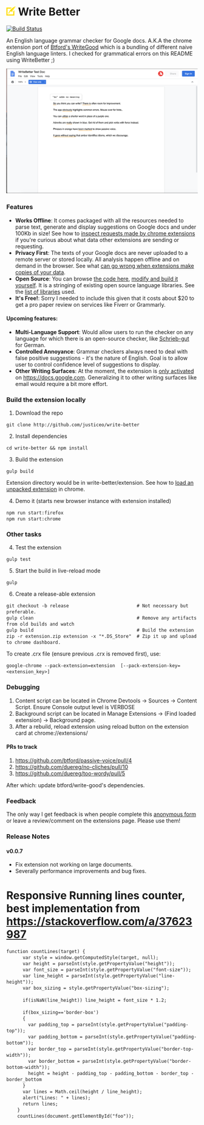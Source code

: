 # ![logo](assets/images/quill-orange24.png) Write Better 

[![Build Status](https://travis-ci.org/justiceo/write-better.svg?branch=master)](https://travis-ci.org/justiceo/write-better)

An English language grammar checker for Google docs. A.K.A the chrome extension port of [Btford's WriteGood](https://github.com/btford/write-good) which is a bundling of different naive English language linters. I checked for grammatical errors on this README using WriteBetter ;)

![Sample Suggestions](assets/images/screenshot1.png)

### Features
* **Works Offline**: It comes packaged with all the resources needed to parse text, generate and display suggestions on Google docs and under 100Kb in size! See how to [inspect requests made by chrome extensions](https://www.howtogeek.com/302558/how-do-you-monitor-requests-made-by-a-google-chrome-extension/) if you're curious about what data other extensions are sending or requesting.
* **Privacy First**: The texts of your Google docs are never uploaded to a remote server or stored locally. All analysis happen offline and on demand in the browser. See what [can go wrong when extensions make copies of your data](https://gizmodo.com/grammarly-bug-let-snoops-read-everything-you-wrote-onli-1822740378). 
* **Open Source**: You can browse [the code here](https://github.com/justiceo/write-better), [modify and build it yourself](#build-the-extension-locally). It is a stringing of existing open source language libraries. See the [list of libraries](https://github.com/btford/write-good#checks) used.
* **It's Free!**: Sorry I needed to include this given that it costs about $20 to get a pro paper review on services like Fiverr or Grammarly.


#### Upcoming features:
* **Multi-Language Support**: Would allow users to run the checker on any language for which there is an open-source checker, like [Schrieb-gut](https://github.com/TimKam/schreib-gut) for German. 
* **Controlled Annoyance**: Grammar checkers always need to deal with false positive suggestions - it's the nature of English. Goal is to allow user to control confidence level of suggestions to display.
* **Other Writing Surfaces**: At the moment, the extension is [only activated](https://github.com/justiceo/write-better/blob/master/assets/manifest.json#L20) on https://docs.google.com. Generalizing it to other writing surfaces like email would require a bit more effort.


### Build the extension locally

1. Download the repo

```
git clone http://github.com/justiceo/write-better  
```

2. Install dependencies 

```
cd write-better && npm install  
```

3. Build the extension

```
gulp build
```
Extension directory would be in write-better/extension. See how to [load an unpacked extension](https://developer.chrome.com/extensions/getstarted#manifest) in chrome.

4. Demo it (starts new browser instance with extension installed)

```
npm run start:firefox
npm run start:chrome
```

### Other tasks

4. Test the extension

```
gulp test
```

5. Start the build in live-reload mode

```
gulp
```

6. Create a release-able extension

```
git checkout -b release                         # Not necessary but preferable.
gulp clean                                      # Remove any artifacts from old builds and watch
gulp build                                      # Build the extension
zip -r extension.zip extension -x "*.DS_Store"  # Zip it up and upload to chrome dashboard.
```

To create .crx file (ensure previous .crx is removed first), use:

```
google-chrome --pack-extension=extension  [--pack-extension-key=<extension_key>]
```

### Debugging

1. Content script can be located in Chrome Devtools -> Sources -> Content Script. Ensure Console output level is VERBOSE
2. Background script can be located in Manage Extensions -> (Find loaded extension) -> Background page.
3. After a rebuild, reload extension using reload button on the extension card at chrome://extensions/


#### PRs to track

1. https://github.com/btford/passive-voice/pull/4
2. https://github.com/duereg/no-cliches/pull/10
3. https://github.com/duereg/too-wordy/pull/5

After which: update btford/write-good's dependencies.



### Feedback
The only way I get feedback is when people complete this [anonymous form](https://forms.gle/LXBcvMG9Vt4fFUen8) or leave a review/comment on the extensions page. Please use them!

### Release Notes
#### v0.0.7
* Fix extension not working on large documents.
* Severally performance improvements and bug fixes.


# Responsive Running lines counter, best implementation from https://stackoverflow.com/a/37623987

```
function countLines(target) {
      var style = window.getComputedStyle(target, null);
      var height = parseInt(style.getPropertyValue("height"));
      var font_size = parseInt(style.getPropertyValue("font-size"));
      var line_height = parseInt(style.getPropertyValue("line-height"));
      var box_sizing = style.getPropertyValue("box-sizing");
      
      if(isNaN(line_height)) line_height = font_size * 1.2;
     
      if(box_sizing=='border-box')
      {
        var padding_top = parseInt(style.getPropertyValue("padding-top"));
        var padding_bottom = parseInt(style.getPropertyValue("padding-bottom"));
        var border_top = parseInt(style.getPropertyValue("border-top-width"));
        var border_bottom = parseInt(style.getPropertyValue("border-bottom-width"));
        height = height - padding_top - padding_bottom - border_top - border_bottom
      }
      var lines = Math.ceil(height / line_height);
      alert("Lines: " + lines);
      return lines;
    }
    countLines(document.getElementById("foo"));
```